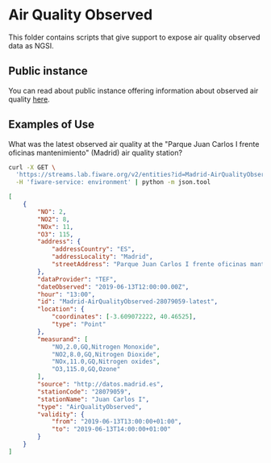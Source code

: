 # Air Quality Observed

This folder contains scripts that give support to expose air quality observed
data as NGSI.

## Public instance

You can read about public instance offering information about observed air
quality [here](https://github.com/FIWARE/dataModels/blob/master/specs/gsma.md).

## Examples of Use

What was the latest observed air quality at the "Parque Juan Carlos I frente
oficinas mantenimiento" (Madrid) air quality station?

```bash
curl -X GET \
  'https://streams.lab.fiware.org/v2/entities?id=Madrid-AirQualityObserved-28079059-latest&options=keyValues' \
  -H 'fiware-service: environment' | python -m json.tool
```

```json
[
    {
        "NO": 2,
        "NO2": 8,
        "NOx": 11,
        "O3": 115,
        "address": {
            "addressCountry": "ES",
            "addressLocality": "Madrid",
            "streetAddress": "Parque Juan Carlos I frente oficinas mantenimiento"
        },
        "dataProvider": "TEF",
        "dateObserved": "2019-06-13T12:00:00.00Z",
        "hour": "13:00",
        "id": "Madrid-AirQualityObserved-28079059-latest",
        "location": {
            "coordinates": [-3.609072222, 40.46525],
            "type": "Point"
        },
        "measurand": [
            "NO,2.0,GQ,Nitrogen Monoxide",
            "NO2,8.0,GQ,Nitrogen Dioxide",
            "NOx,11.0,GQ,Nitrogen oxides",
            "O3,115.0,GQ,Ozone"
        ],
        "source": "http://datos.madrid.es",
        "stationCode": "28079059",
        "stationName": "Juan Carlos I",
        "type": "AirQualityObserved",
        "validity": {
            "from": "2019-06-13T13:00:00+01:00",
            "to": "2019-06-13T14:00:00+01:00"
        }
    }
]
```

